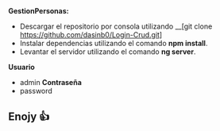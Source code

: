 &nbsp;

**GestionPersonas:**

- Descargar el repositorio por consola utilizando __[git clone https://github.com/dasinb0/Login-Crud.git] 
- Instalar dependencias utilizando el comando __npm install__.
- Levantar el servidor utilizando el comando __ng server__.

__Usuario__
- admin
__Contraseña__
- password

## Enojy :+1:
